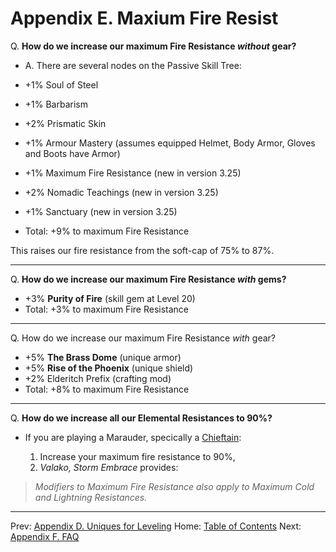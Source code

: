 # Appendix E. Maxium Fire Resist

Q. **How do we increase our maximum Fire Resistance _without_ gear?**
* A. There are several nodes on the Passive Skill Tree:


* +1% Soul of Steel
* +1% Barbarism
* +2% Prismatic Skin
* +1% Armour Mastery (assumes equipped Helmet, Body Armor, Gloves and Boots have Armor)
* +1% Maximum Fire Resistance (new in version 3.25)
* +2% Nomadic Teachings (new in version 3.25)
* +1% Sanctuary (new in version 3.25)
* Total: +9% to maximum Fire Resistance

This raises our fire resistance from the soft-cap of 75% to 87%.

---

Q. **How do we increase our maximum Fire Resistance _with_ gems?**

* +3% **Purity of Fire** (skill gem at Level 20)
* Total: +3% to maximum Fire Resistance

---

Q. How do we increase our maximum Fire Resistance _with_ gear?

*  +5% **The Brass Dome** (unique armor)
*  +5% **Rise of the Phoenix** (unique shield)
*  +2% Elderitch Prefix (crafting mod)
* Total: +8% to maximum Fire Resistance

---

Q. **How do we increase all our Elemental Resistances to 90%?**

  * If you are playing a Marauder, specically a [Chieftain](https://www.pathofexile.com/ascendancy/classes/Chieftain):

    1. Increase your maximum fire resistance to 90%,
    2. _Valako, Storm Embrace_ provides:

> _Modifiers to Maximum Fire Resistance also apply to Maximum Cold and Lightning Resistances._

---

Prev: [Appendix D. Uniques for Leveling](appendix_d_uniques.md)
Home: [Table of Contents](readme.md)
Next: [Appendix F. FAQ](appendix_f_faq.md)

